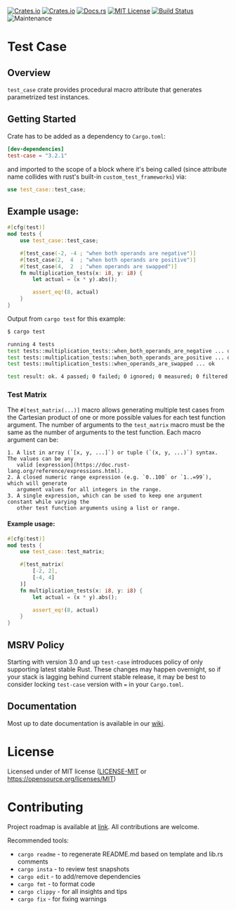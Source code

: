 [![Crates.io](https://img.shields.io/crates/v/test-case.svg)](https://crates.io/crates/test-case)
[![Crates.io](https://img.shields.io/crates/d/test-case.svg)](https://crates.io/crates/test-case)
[![Docs.rs](https://docs.rs/test-case/badge.svg)](https://docs.rs/test-case)
[![MIT License](https://img.shields.io/badge/license-MIT-blue.svg)](https://raw.githubusercontent.com/rust-lang/docs.rs/master/LICENSE)
[![Build Status](https://github.com/frondeus/test-case/workflows/Test/badge.svg)](https://github.com/frondeus/test-case/actions)
![Maintenance](https://img.shields.io/badge/maintenance-activly--developed-brightgreen.svg)

# Test Case

## Overview
`test_case` crate provides procedural macro attribute that generates parametrized test instances.

## Getting Started

Crate has to be added as a dependency to `Cargo.toml`:

```toml
[dev-dependencies]
test-case = "3.2.1"
```

and imported to the scope of a block where it's being called
(since attribute name collides with rust's built-in `custom_test_frameworks`) via:

```rust
use test_case::test_case;
```

## Example usage:

```rust
#[cfg(test)]
mod tests {
    use test_case::test_case;

    #[test_case(-2, -4 ; "when both operands are negative")]
    #[test_case(2,  4  ; "when both operands are positive")]
    #[test_case(4,  2  ; "when operands are swapped")]
    fn multiplication_tests(x: i8, y: i8) {
        let actual = (x * y).abs();

        assert_eq!(8, actual)
    }
}
```

Output from `cargo test` for this example:

```sh
$ cargo test

running 4 tests
test tests::multiplication_tests::when_both_operands_are_negative ... ok
test tests::multiplication_tests::when_both_operands_are_positive ... ok
test tests::multiplication_tests::when_operands_are_swapped ... ok

test result: ok. 4 passed; 0 failed; 0 ignored; 0 measured; 0 filtered out
```

### Test Matrix

The `#[test_matrix(...)]` macro allows generating multiple test cases from the
Cartesian product of one or more possible values for each test function argument. The
number of arguments to the `test_matrix` macro must be the same as the number of arguments to
the test function. Each macro argument can be:

    1. A list in array (`[x, y, ...]`) or tuple (`(x, y, ...)`) syntax. The values can be any
       valid [expression](https://doc.rust-lang.org/reference/expressions.html).
    2. A closed numeric range expression (e.g. `0..100` or `1..=99`), which will generate
       argument values for all integers in the range.
    3. A single expression, which can be used to keep one argument constant while varying the
       other test function arguments using a list or range.

#### Example usage:

```rust
#[cfg(test)]
mod tests {
    use test_case::test_matrix;

    #[test_matrix(
        [-2, 2],
        [-4, 4]
    )]
    fn multiplication_tests(x: i8, y: i8) {
        let actual = (x * y).abs();

        assert_eq!(8, actual)
    }
}
```

## MSRV Policy

Starting with version 3.0 and up `test-case` introduces policy of only supporting latest stable Rust.
These changes may happen overnight, so if your stack is lagging behind current stable release,
it may be best to consider locking `test-case` version with `=` in your `Cargo.toml`.

## Documentation

Most up to date documentation is available in our [wiki](https://github.com/frondeus/test-case/wiki).

# License

Licensed under of MIT license ([LICENSE-MIT](LICENSE-MIT) or https://opensource.org/licenses/MIT)

# Contributing

Project roadmap is available at [link](https://github.com/frondeus/test-case/issues/74). All contributions are welcome.

Recommended tools:
* `cargo readme` - to regenerate README.md based on template and lib.rs comments
* `cargo insta`  - to review test snapshots
* `cargo edit`   - to add/remove dependencies
* `cargo fmt`    - to format code
* `cargo clippy` - for all insights and tips
* `cargo fix`    - for fixing warnings
